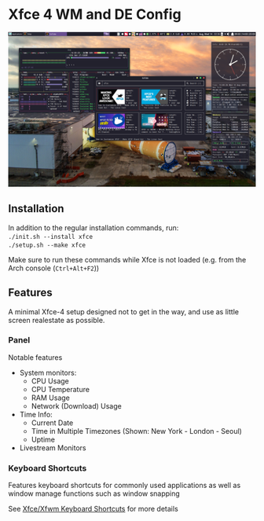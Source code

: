 # Xfce 4 WM and DE Config

![Screenshot of my setup](xfce.png)

## Installation

In addition to the regular installation commands, run:  
`./init.sh --install xfce`  
`./setup.sh --make xfce`  

Make sure to run these commands while Xfce is not loaded (e.g. from the Arch console (`Ctrl+Alt+F2`))

## Features

A minimal Xfce-4 setup designed not to get in the way, and use as little screen realestate as possible.

### Panel

Notable features

* System monitors:
	* CPU Usage
	* CPU Temperature
	* RAM Usage
	* Network (Download) Usage
* Time Info:
	* Current Date
	* Time in Multiple Timezones (Shown: New York - London - Seoul)
	* Uptime
* Livestream Monitors

### Keyboard Shortcuts

Features keyboard shortcuts for commonly used applications as well as window manage functions such as window snapping

See [Xfce/Xfwm Keyboard Shortcuts](https://randomcoder67.github.io/dotfiles/xfce4keyboard.html) for more details
